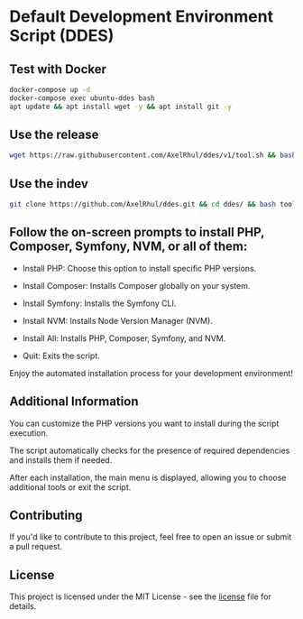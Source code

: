 # Default Development Environment Script (DDES)

## Test with Docker

```bash
docker-compose up -d
docker-compose exec ubuntu-ddes bash
apt update && apt install wget -y && apt install git -y
```

## Use the release

```bash
wget https://raw.githubusercontent.com/AxelRhul/ddes/v1/tool.sh && bash tool.sh && sudo rm -f tool.sh
```

## Use the indev

```bash
git clone https://github.com/AxelRhul/ddes.git && cd ddes/ && bash tool.sh 
```

## Follow the on-screen prompts to install PHP, Composer, Symfony, NVM, or all of them:

- Install PHP: Choose this option to install specific PHP versions.

- Install Composer: Installs Composer globally on your system.

- Install Symfony: Installs the Symfony CLI.

- Install NVM: Installs Node Version Manager (NVM).

- Install All: Installs PHP, Composer, Symfony, and NVM.

- Quit: Exits the script.

Enjoy the automated installation process for your development environment!

## Additional Information
You can customize the PHP versions you want to install during the script execution.

The script automatically checks for the presence of required dependencies and installs them if needed.

After each installation, the main menu is displayed, allowing you to choose additional tools or exit the script.

## Contributing
If you'd like to contribute to this project, feel free to open an issue or submit a pull request.

## License
This project is licensed under the MIT License - see the [license](LICENCE.md) file for details.

